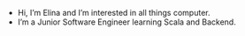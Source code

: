 - Hi, I’m Elina and I’m interested in all things computer.
- I’m a Junior Software Engineer learning Scala and Backend.
